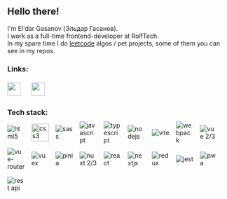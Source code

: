 ## **Hello there!**

I'm El'dar Gasanov (Эльдар Гасанов).  
I work as a full-time frontend-developer at RolfTech.  
In my spare time I do [leetcode](https://leetcode.com) algos / pet projects, some of them you can see in my repos.

### Links:

<div style="display: grid; grid-template: repeat(auto-fill, 40px) / repeat(auto-fill, 40px); align-items: center; gap: 15px;">
  <a href="https://t.me/Kryst4l320">
    <img src="https://upload.wikimedia.org/wikipedia/commons/8/82/Telegram_logo.svg" height="30px">
  </a> 
  <a href="https://hh.ru/resume/7ddef52fff0bc328740039ed1f5a306c6b4b54">
    <img src="https://upload.wikimedia.org/wikipedia/commons/1/19/LeetCode_logo_black.png" height="30px">
  </a>
</div>

### Tech stack:

<div style="display: grid; grid-template: repeat(auto-fill, 40px) / repeat(auto-fill, 40px); align-items: center; gap: 15px;">
  <img src="https://upload.wikimedia.org/wikipedia/commons/3/38/HTML5_Badge.svg" title="html5">
  <img src="https://upload.wikimedia.org/wikipedia/commons/6/62/CSS3_logo.svg" height="40px;" title="css3">
  <img src="https://upload.wikimedia.org/wikipedia/commons/thumb/9/96/Sass_Logo_Color.svg/1280px-Sass_Logo_Color.svg.png" title="sass">
  <img src="https://upload.wikimedia.org/wikipedia/commons/6/6a/JavaScript-logo.png" title="javascript">
  <img src="https://upload.wikimedia.org/wikipedia/commons/4/4c/Typescript_logo_2020.svg" title="typescript">
  <img src="https://seeklogo.com/images/N/nodejs-logo-FBE122E377-seeklogo.com.png" title="nodejs">
  <img src="https://upload.wikimedia.org/wikipedia/commons/thumb/f/f1/Vitejs-logo.svg/1039px-Vitejs-logo.svg.png" title="vite">
  <img src="https://raw.githubusercontent.com/webpack/media/master/logo/icon-square-big.png" title="webpack">
  <img src="https://upload.wikimedia.org/wikipedia/commons/9/95/Vue.js_Logo_2.svg" title="vue 2/3">
  <img  src="https://user-images.githubusercontent.com/7110136/29002858-a09570d2-7ab4-11e7-8faa-5dd6d4458b0d.png" title="vue-router">
  <img src="https://user-images.githubusercontent.com/7110136/29002857-9e802f08-7ab4-11e7-9c31-604b5d0d0c19.png" title="vuex">
  <img src="https://pinia.vuejs.org/logo.svg" title="pinia">
  <img src="https://upload.wikimedia.org/wikipedia/commons/a/ae/Nuxt_logo.svg" title="nuxt 2/3">
  <img src="https://upload.wikimedia.org/wikipedia/commons/thumb/a/a7/React-icon.svg/539px-React-icon.svg.png" title="react">
  <img src="https://creazilla-store.fra1.digitaloceanspaces.com/icons/3219990/nextjs-icon-sm.png" title="nextjs">
  <img src="https://cdn.worldvectorlogo.com/logos/redux.svg" title="redux">
  <img src="https://cdn.freebiesupply.com/logos/large/2x/jest-logo-png-transparent.png" title="jest">
  <img src="https://uxwing.com/wp-content/themes/uxwing/download/brands-and-social-media/pwa-icon.png" title="pwa">
  <img src="https://apps.odoo.com/apps/icon_image?module_id=37657" title="rest api">
</div>
